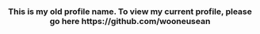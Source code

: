 <h3 align="center">This is my old profile name. To view my current profile, please go here https://github.com/wooneusean</h3>
